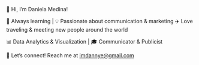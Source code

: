 👋 Hi, I’m Daniela Medina!

🌱 Always learning | 💡 Passionate about communication & marketing
✈️ Love traveling & meeting new people around the world

📊 Data Analytics & Visualization | 🎓 Communicator & Publicist

📩 Let’s connect! Reach me at imdannye@gmail.com

